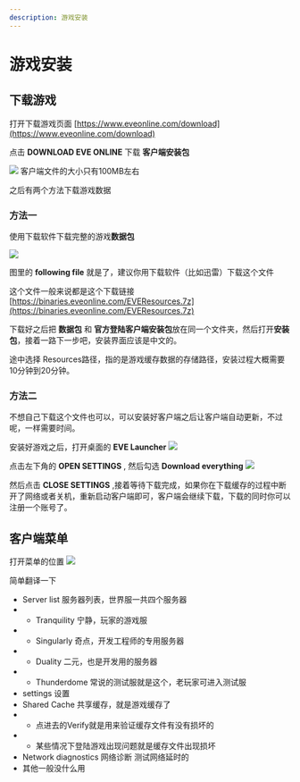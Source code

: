 ```yaml
---
description: 游戏安装
---
```


# 游戏安装

## 下载游戏

打开下载游戏页面 [https://www.eveonline.com/download](https://www.eveonline.com/download)

点击 **DOWNLOAD EVE ONLINE** 下载 **客户端安装包**

![](../.gitbook/setup_download.jpg) 客户端文件的大小只有100MB左右

之后有两个方法下载游戏数据

### 方法一

使用下载软件下载完整的游戏**数据包**

![](../.gitbook/setup_followingfile.jpg)

图里的 **following file** 就是了，建议你用下载软件（比如迅雷）下载这个文件

这个文件一般来说都是这个下载链接 [https://binaries.eveonline.com/EVEResources.7z](https://binaries.eveonline.com/EVEResources.7z)

下载好之后把 **数据包** 和 **官方登陆客户端安装包**放在同一个文件夹，然后打开**安装包**，接着一路下一步吧，安装界面应该是中文的。

途中选择 Resources路径，指的是游戏缓存数据的存储路径，安装过程大概需要10分钟到20分钟。

### 方法二

不想自己下载这个文件也可以，可以安装好客户端之后让客户端自动更新，不过呢，一样需要时间。

安装好游戏之后，打开桌面的 **EVE Launcher** ![](../.gitbook/setup_launcher.jpg)

点击左下角的 **OPEN SETTINGS** , 然后勾选 **Download everything** ![](../.gitbook/setup_settings.jpg)

然后点击 **CLOSE SETTINGS** ,接着等待下载完成，如果你在下载缓存的过程中断开了网络或者关机，重新启动客户端即可，客户端会继续下载，下载的同时你可以注册一个账号了。

## 客户端菜单

打开菜单的位置 ![](../.gitbook/setup_setmenu.jpg)

简单翻译一下

* Server list 服务器列表，世界服一共四个服务器
* * Tranquility 宁静，玩家的游戏服
* * Singularly 奇点，开发工程师的专用服务器
* * Duality 二元，也是开发用的服务器
* * Thunderdome 常说的测试服就是这个，老玩家可进入测试服
* settings 设置
* Shared Cache 共享缓存，就是游戏缓存了
* * 点进去的Verify就是用来验证缓存文件有没有损坏的
* * 某些情况下登陆游戏出现问题就是缓存文件出现损坏
* Network diagnostics 网络诊断 测试网络延时的
* 其他一般没什么用

